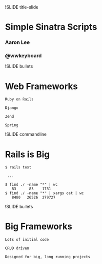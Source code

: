 !SLIDE title-slide
# Simple Sinatra Scripts #
### Aaron Lee
### @wwkeyboard

!SLIDE bullets
# Web Frameworks #

    Ruby on Rails
    
    Django
    
    Zend
    
    Spring

!SLIDE commandline
# Rails is Big #
    $ rails test

     ...

    $ find ./ -name "*" | wc
       83      83    1781
    $ find ./ -name "*" | xargs cat | wc
       8480   26526  279727

!SLIDE bullets
# Big Frameworks

    Lots of initial code
    
    CRUD driven
    
    Designed for big, long running projects